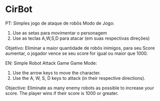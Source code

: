 # CirBot

PT:
Simples jogo de ataque de robôs
Modo de Jogo: 
  1. Use as setas para movimentar o personagem
  2. Use as teclas A,W,S,D para atacar (em suas respectivas direções)

     
Objetivo: Eliminar a maior quantidade de robôs inimigos, para seu Score aumentar, o jogador vence se seu score for igual ou maior que 1000.

EN:
Simple Robot Attack Game
Game Mode:
  1. Use the arrow keys to move the character.
  2. Use the A, W, S, D keys to attack (in their respective directions).

     
Objective:
Eliminate as many enemy robots as possible to increase your score. The player wins if their score is 1000 or greater.
